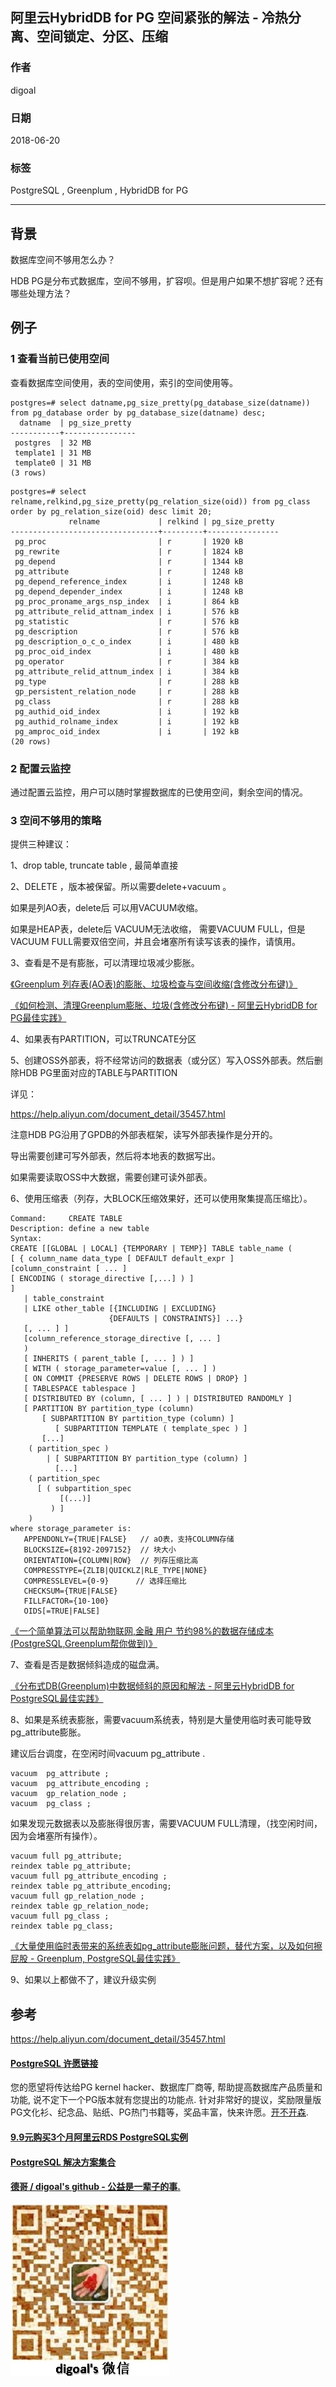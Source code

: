 ## 阿里云HybridDB for PG 空间紧张的解法 - 冷热分离、空间锁定、分区、压缩
                                                           
### 作者                                                           
digoal                                                           
                                                           
### 日期                                                           
2018-06-20                                                        
                                                           
### 标签                                                           
PostgreSQL , Greenplum , HybridDB for PG   
                                                           
----                                                           
                                                           
## 背景    
数据库空间不够用怎么办？  
  
  
HDB PG是分布式数据库，空间不够用，扩容呗。但是用户如果不想扩容呢？还有哪些处理方法？  
  
## 例子  
  
### 1 查看当前已使用空间  
  
查看数据库空间使用，表的空间使用，索引的空间使用等。

```
postgres=# select datname,pg_size_pretty(pg_database_size(datname)) from pg_database order by pg_database_size(datname) desc;
  datname  | pg_size_pretty
-----------+----------------
 postgres  | 32 MB
 template1 | 31 MB
 template0 | 31 MB
(3 rows)
```

```
postgres=# select relname,relkind,pg_size_pretty(pg_relation_size(oid)) from pg_class order by pg_relation_size(oid) desc limit 20;
             relname             | relkind | pg_size_pretty
---------------------------------+---------+----------------
 pg_proc                         | r       | 1920 kB
 pg_rewrite                      | r       | 1824 kB
 pg_depend                       | r       | 1344 kB
 pg_attribute                    | r       | 1248 kB
 pg_depend_reference_index       | i       | 1248 kB
 pg_depend_depender_index        | i       | 1248 kB
 pg_proc_proname_args_nsp_index  | i       | 864 kB
 pg_attribute_relid_attnam_index | i       | 576 kB
 pg_statistic                    | r       | 576 kB
 pg_description                  | r       | 576 kB
 pg_description_o_c_o_index      | i       | 480 kB
 pg_proc_oid_index               | i       | 480 kB
 pg_operator                     | r       | 384 kB
 pg_attribute_relid_attnum_index | i       | 384 kB
 pg_type                         | r       | 288 kB
 gp_persistent_relation_node     | r       | 288 kB
 pg_class                        | r       | 288 kB
 pg_authid_oid_index             | i       | 192 kB
 pg_authid_rolname_index         | i       | 192 kB
 pg_amproc_oid_index             | i       | 192 kB
(20 rows)
```
  
### 2 配置云监控  
通过配置云监控，用户可以随时掌握数据库的已使用空间，剩余空间的情况。  
  
  
### 3 空间不够用的策略  
  
提供三种建议：  
  
1、drop table, truncate table , 最简单直接   
  
2、DELETE ，版本被保留。所以需要delete+vacuum 。   
  
如果是列AO表，delete后 可以用VACUUM收缩。  
  
如果是HEAP表，delete后 VACUUM无法收缩， 需要VACUUM FULL，但是VACUUM FULL需要双倍空间，并且会堵塞所有读写该表的操作，请慎用。   
   
3、查看是不是有膨胀，可以清理垃圾减少膨胀。   
  
[《Greenplum 列存表(AO表)的膨胀、垃圾检查与空间收缩(含修改分布键)》](../201708/20170817_03.md)  
  
[《如何检测、清理Greenplum膨胀、垃圾(含修改分布键) - 阿里云HybridDB for PG最佳实践》](../201708/20170817_01.md)  
  
4、如果表有PARTITION，可以TRUNCATE分区  
  
5、创建OSS外部表，将不经常访问的数据表（或分区）写入OSS外部表。然后删除HDB PG里面对应的TABLE与PARTITION  
  
详见：  
  
https://help.aliyun.com/document_detail/35457.html  
  
注意HDB PG沿用了GPDB的外部表框架，读写外部表操作是分开的。  
  
导出需要创建可写外部表，然后将本地表的数据写出。  
  
如果需要读取OSS中大数据，需要创建可读外部表。  
  
6、使用压缩表（列存，大BLOCK压缩效果好，还可以使用聚集提高压缩比）。   
  
```
Command:     CREATE TABLE
Description: define a new table
Syntax:
CREATE [[GLOBAL | LOCAL] {TEMPORARY | TEMP}] TABLE table_name ( 
[ { column_name data_type [ DEFAULT default_expr ]     [column_constraint [ ... ]
[ ENCODING ( storage_directive [,...] ) ]
] 
   | table_constraint
   | LIKE other_table [{INCLUDING | EXCLUDING} 
                      {DEFAULTS | CONSTRAINTS}] ...}
   [, ... ] ]
   [column_reference_storage_directive [, ... ]
   )
   [ INHERITS ( parent_table [, ... ] ) ]
   [ WITH ( storage_parameter=value [, ... ] )
   [ ON COMMIT {PRESERVE ROWS | DELETE ROWS | DROP} ]
   [ TABLESPACE tablespace ]
   [ DISTRIBUTED BY (column, [ ... ] ) | DISTRIBUTED RANDOMLY ]
   [ PARTITION BY partition_type (column)
       [ SUBPARTITION BY partition_type (column) ] 
          [ SUBPARTITION TEMPLATE ( template_spec ) ]
       [...]
    ( partition_spec ) 
        | [ SUBPARTITION BY partition_type (column) ]
          [...]
    ( partition_spec 
      [ ( subpartition_spec 
           [(...)] 
         ) ] 
    )
where storage_parameter is:
   APPENDONLY={TRUE|FALSE}   // aO表，支持COLUMN存储
   BLOCKSIZE={8192-2097152}  // 块大小
   ORIENTATION={COLUMN|ROW}  // 列存压缩比高
   COMPRESSTYPE={ZLIB|QUICKLZ|RLE_TYPE|NONE}
   COMPRESSLEVEL={0-9}      // 选择压缩比
   CHECKSUM={TRUE|FALSE}
   FILLFACTOR={10-100}
   OIDS[=TRUE|FALSE]
```
  
[《一个简单算法可以帮助物联网,金融 用户 节约98%的数据存储成本 (PostgreSQL,Greenplum帮你做到)》](../201604/20160404_01.md)  
  
7、查看是否是数据倾斜造成的磁盘满。   
  
[《分布式DB(Greenplum)中数据倾斜的原因和解法 - 阿里云HybridDB for PostgreSQL最佳实践》](../201708/20170821_02.md)  
  
8、如果是系统表膨胀，需要vacuum系统表，特别是大量使用临时表可能导致pg_attribute膨胀。   
  
建议后台调度，在空闲时间vacuum pg_attribute .   
  
```
vacuum  pg_attribute ; 
vacuum  pg_attribute_encoding ; 
vacuum  gp_relation_node ; 
vacuum  pg_class ; 
```
  
如果发现元数据表以及膨胀得很厉害，需要VACUUM FULL清理，（找空闲时间，因为会堵塞所有操作）。   
  
```
vacuum full pg_attribute;
reindex table pg_attribute;
vacuum full pg_attribute_encoding ;
reindex table pg_attribute_encoding;
vacuum full gp_relation_node ;
reindex table gp_relation_node;
vacuum full pg_class ;  
reindex table pg_class;
```
  
[《大量使用临时表带来的系统表如pg_attribute膨胀问题，替代方案，以及如何擦屁股 - Greenplum, PostgreSQL最佳实践》](../201606/20160615_01.md)  
  
9、如果以上都做不了，建议升级实例    
  
## 参考  
https://help.aliyun.com/document_detail/35457.html    
  
  
  
  
  
  
  
  
  
  
  
  
  
  
  
  
  
  
  
  
  
  
  
  
  
  
  
  
  
  
  
  
  
  
  
  
  
  
  
  
  
  
  
  
  
  
  
  
  
  
  
  
  
  
  
  
  
  
  
  
  
  
  
  
  
  
  
  
  
  
  
  
  
  
#### [PostgreSQL 许愿链接](https://github.com/digoal/blog/issues/76 "269ac3d1c492e938c0191101c7238216")
您的愿望将传达给PG kernel hacker、数据库厂商等, 帮助提高数据库产品质量和功能, 说不定下一个PG版本就有您提出的功能点. 针对非常好的提议，奖励限量版PG文化衫、纪念品、贴纸、PG热门书籍等，奖品丰富，快来许愿。[开不开森](https://github.com/digoal/blog/issues/76 "269ac3d1c492e938c0191101c7238216").  
  
  
#### [9.9元购买3个月阿里云RDS PostgreSQL实例](https://www.aliyun.com/database/postgresqlactivity "57258f76c37864c6e6d23383d05714ea")
  
  
#### [PostgreSQL 解决方案集合](https://yq.aliyun.com/topic/118 "40cff096e9ed7122c512b35d8561d9c8")
  
  
#### [德哥 / digoal's github - 公益是一辈子的事.](https://github.com/digoal/blog/blob/master/README.md "22709685feb7cab07d30f30387f0a9ae")
  
  
![digoal's wechat](../pic/digoal_weixin.jpg "f7ad92eeba24523fd47a6e1a0e691b59")
  
